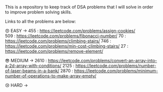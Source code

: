 This is a repository to keep track of DSA problems that I will solve in order to improve problem solving skills.

Links to all the problems are below: 

😍 EASY -> 
455 : https://leetcode.com/problems/assign-cookies/  
509 : https://leetcode.com/problems/fibonacci-number/
70 : https://leetcode.com/problems/climbing-stairs/
746 : https://leetcode.com/problems/min-cost-climbing-stairs/
27 : https://leetcode.com/problems/remove-element/

😎 MEDIUM -> 
2610 : https://leetcode.com/problems/convert-an-array-into-a-2d-array-with-conditions/
2125 : https://leetcode.com/problems/number-of-laser-beams-in-a-bank/
2870 : https://leetcode.com/problems/minimum-number-of-operations-to-make-array-empty/

😢 HARD ->
